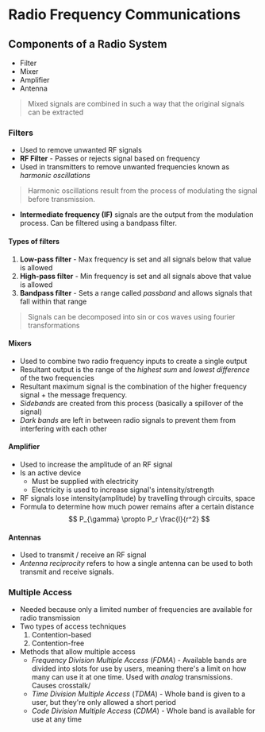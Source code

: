 # Radio Frequency Communications
## Components of a Radio System
- Filter
- Mixer
- Amplifier
- Antenna
> Mixed signals are combined in such a way that the original signals can be extracted

### Filters
- Used to remove unwanted RF signals
- **RF Filter** - Passes or rejects signal based on frequency
- Used in transmitters to remove unwanted frequencies known as *harmonic oscillations*
> Harmonic oscillations result from the process of modulating the signal before transmission.
- **Intermediate frequency (IF)** signals are the output from the modulation process. Can be filtered using a bandpass filter.
#### Types of filters
1. **Low-pass filter** - Max frequency is set and all signals below that value is allowed
2. **High-pass filter** - Min frequency is set and all signals above that value is allowed
3. **Bandpass filter** - Sets a range called *passband*  and allows signals that fall within that range

> Signals can be decomposed into sin or cos waves using fourier transformations


#### Mixers
- Used to combine two radio frequency inputs to create a single output
- Resultant output is the range of the *highest sum* and *lowest difference* of the two frequencies
- Resultant maximum signal is the combination of the higher frequency signal + the message frequency. 
- *Sidebands* are created from this process (basically a spillover of the signal)
- *Dark bands* are left in between radio signals to prevent them from interfering with each other

#### Amplifier
- Used to increase the amplitude of an RF signal
- Is an active device
	- Must be supplied with electricity
	- Electricity is used to increase signal's intensity/strength
- RF signals lose intensity(amplitude) by travelling through circuits, space
- Formula to determine how much power remains after a certain distance
$$
P_{\gamma} \propto P_r \frac{l}{r^2}
$$

#### Antennas
- Used to transmit / receive an RF signal
- *Antenna reciprocity*  refers to how a single antenna can be used to both transmit and receive signals.

### Multiple Access
- Needed because only a limited number of frequencies are available for radio transmission
- Two types of access techniques
	1. Contention-based
	2. Contention-free
- Methods that allow multiple access
	- *Frequency Division Multiple Access* (*FDMA*) - Available bands are divided into slots for use by users, meaning there's a limit on how many can use it at one time. Used with *analog*  transmissions. Causes crosstalk/
	- *Time Division Multiple Access* (*TDMA*) - Whole band is given to a user, but they're only allowed a short period
	- *Code Division Multiple Access* (*CDMA*) - Whole band is available for use at any time